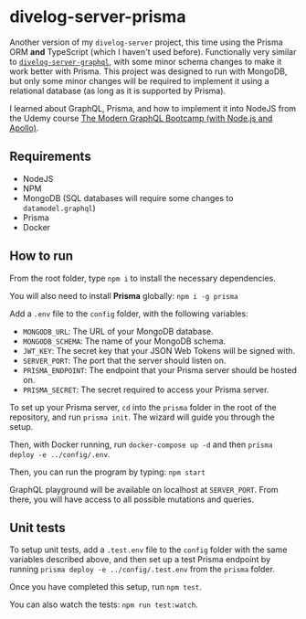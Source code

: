 # divelog-server-prisma

Another version of my `divelog-server` project, this time using the Prisma ORM **and** TypeScript (which I haven't used before). Functionally very similar to [`divelog-server-graphql`](https://github.com/btdrawer/divelog-server-graphql), with some minor schema changes to make it work better with Prisma. This project was designed to run with MongoDB, but only some minor changes will be required to implement it using a relational database (as long as it is supported by Prisma).

I learned about GraphQL, Prisma, and how to implement it into NodeJS from the Udemy course [The Modern GraphQL Bootcamp (with Node.js and Apollo)](https://www.udemy.com/course/graphql-bootcamp/).

## Requirements

-   NodeJS
-   NPM
-   MongoDB (SQL databases will require some changes to `datamodel.graphql`)
-   Prisma
-   Docker

## How to run

From the root folder, type `npm i` to install the necessary dependencies.

You will also need to install **Prisma** globally: `npm i -g prisma`

Add a `.env` file to the `config` folder, with the following variables:

-   `MONGODB_URL`: The URL of your MongoDB database.
-   `MONGODB_SCHEMA`: The name of your MongoDB schema.
-   `JWT_KEY`: The secret key that your JSON Web Tokens will be signed with.
-   `SERVER_PORT`: The port that the server should listen on.
-   `PRISMA_ENDPOINT`: The endpoint that your Prisma server should be hosted on.
-   `PRISMA_SECRET`: The secret required to access your Prisma server.

To set up your Prisma server, `cd` into the `prisma` folder in the root of the repository, and run `prisma init`. The wizard will guide you through the setup.

Then, with Docker running, run `docker-compose up -d` and then `prisma deploy -e ../config/.env`.

Then, you can run the program by typing:
`npm start`

GraphQL playground will be available on localhost at `SERVER_PORT`. From there, you will have access to all possible mutations and queries.

## Unit tests

To setup unit tests, add a `.test.env` file to the `config` folder with the same variables described above, and then set up a test Prisma endpoint by running `prisma deploy -e ../config/.test.env` from the `prisma` folder.

Once you have completed this setup, run `npm test`.

You can also watch the tests: `npm run test:watch`.
